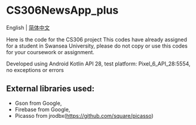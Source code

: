 # CS306NewsApp_plus

English | [简体中文](https://github.com/HtmlIsTheBestProgrammingLanaguage/CS306NewsApp/blob/main/README_ZH.md)

Here is the code for the CS306 project
This codes have already assigned for a student in Swansea University, please do not copy or use this codes for your coursework or assignment. 

Developed using Android Kotlin API 28, test platform: Pixel_6_API_28:5554, no exceptions or errors
## External libraries used: 
- Gson from Google, 
- Firebase from Google, 
- Picasso from jrodbx(https://github.com/square/picasso)

